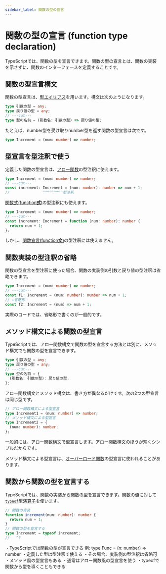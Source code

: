 ```yaml
---
sidebar_label: 関数の型の宣言
---
```


# 関数の型の宣言 (function type declaration)

TypeScriptでは、関数の型を宣言できます。関数の型の宣言とは、関数の実装を示さずに、関数のインターフェースを定義することです。

## 関数の型宣言構文

関数の型宣言は、[型エイリアス](../values-types-variables/type-alias.md)を用います。構文は次のようになります。

```ts twoslash
type 引数の型 = any;
type 戻り値の型 = any;
// ---cut---
type 型の名前 = (引数名: 引数の型) => 戻り値の型;
```

たとえば、number型を受け取りnumber型を返す関数の型宣言は次です。

```ts twoslash
type Increment = (num: number) => number;
```

## 型宣言を型注釈で使う

定義した関数の型宣言は、[アロー関数](./arrow-functions.md)の型注釈に使えます。

```ts twoslash
type Increment = (num: number) => number;
// ---cut---
const increment: Increment = (num: number): number => num + 1;
//               ^^^^^^^^^型注釈
```

[関数式(function**式**)](./function-expression.md)の型注釈にも使えます。

```ts twoslash
type Increment = (num: number) => number;
// ---cut---
const increment: Increment = function (num: number): number {
  return num + 1;
};
```

しかし、[関数宣言(function**文**)](./function-declaration.md)の型注釈には使えません。

## 関数実装の型注釈の省略

関数の型宣言を型注釈に使った場合、関数の実装側の引数と戻り値の型注釈は省略できます。

```ts twoslash
type Increment = (num: number) => number;
// ---cut---
const f1: Increment = (num: number): number => num + 1;
// ↓省略形
const f2: Increment = (num) => num + 1;
```

実際のコードでは、省略形で書くのが一般的です。

## メソッド構文による関数の型宣言

TypeScriptでは、アロー関数構文で関数の型を宣言する方法とは別に、メソッド構文でも関数の型を宣言できます。

```ts twoslash title="メソッド構文"
type 引数の型 = any;
type 戻り値の型 = any;
// ---cut---
type 型の名前 = {
  (引数名: 引数の型): 戻り値の型;
};
```

アロー関数構文とメソッド構文は、書き方が異なるだけです。次の2つの型宣言は同じ型です。

```ts twoslash
// アロー関数構文による型宣言
type Increment1 = (num: number) => number;
// メソッド構文による型宣言
type Increment2 = {
  (num: number): number;
};
```

一般的には、アロー関数構文で型宣言します。アロー関数構文のほうが短くシンプルだからです。

メソッド構文による型宣言は、[オーバーロード関数](./overload-functions.md)の型宣言に使われることがあります。

## 関数から関数の型を宣言する

TypeScriptでは、関数の実装から関数の型を宣言できます。関数の値に対して[`typeof`型演算子](../type-reuse/typeof-type-operator.md)を使います。

```ts twoslash
// 関数の実装
function increment(num: number): number {
  return num + 1;
}
// 関数の型を宣言する
type Increment = typeof increment;
//   ^?
```

<PostILearned>

・TypeScriptでは関数の型が宣言できる
例: type Func = (n: number) => number
・定義した型は型注釈で使える
・その場合、実装側の型注釈は省略可
・メソッド風の型宣言もある
・通常はアロー関数風の型宣言を使う
・typeofで関数から型を導くこともできる

</PostILearned>
